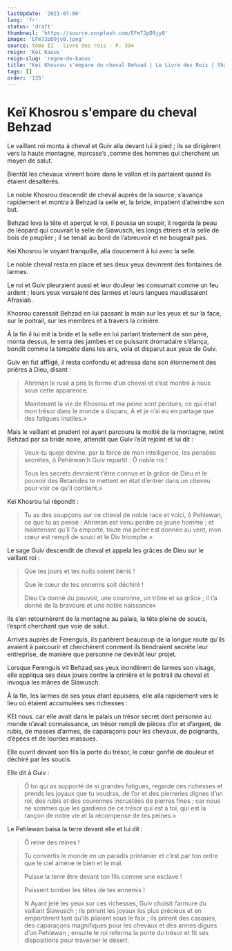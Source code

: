 ```yaml
---
lastUpdate: '2021-07-06'
lang: 'fr'
status: 'draft'
thumbnail: 'https://source.unsplash.com/EFm7JpD9jy8'
image: 'EFm7JpD9jy8.jpeg'
source: tome II - livre des rois - P. 394
reign: 'Keï Kaous'
reign-slug: 'regne-de-kaous'
title: "Keï Khosrou s'empare du cheval Behzad | Le Livre des Rois | Shâhnâmeh"
tags: []
order: '135'
---
```


# Keï Khosrou s'empare du cheval Behzad

Le vaillant roi monta à cheval et Guiv alla devant lui à pied ; ils se dirigèrent vers la haute montagne, mprcsse’s ,comme des hommes qui cherchent un moyen de salut.

Bientôt les chevaux vinrent boire dans le vallon et ils partaient quand ils étaient désaltérés.

Le noble Khosrou descendit de cheval auprès de la source, s’avança rapidement et montra à Behzad la selle et, la bride, impatient d’atteindre son but.

Behzad leva la tête et aperçut le roi, il poussa un soupir, il regarda la peau de léopard qui couvrait la selle de Siawusch, les longs étriers et la selle de bois de peuplier ; il se tenait au bord de l’abreuvoir et ne bougeait pas.

Keï Khosrou le voyant tranquille, alla doucement à lui avec la selle.

Le noble cheval resta en place et ses deux yeux devinrent des fontaines de larmes.

Le roi et Guiv pleuraient aussi et leur douleur les consumait comme un feu ardent ; leurs yeux versaient des larmes et leurs langues maudissaient Afrasiab.

Khosrou caressait Behzad en lui passant la main sur les yeux et sur la face, sur le poitrail, sur les membres et à travers la crinière.

À la fin il lui mit la bride et la selle en lui parlant tristement de son père, monta dessus, le serra des jambes et ce puissant dromadaire s’élança, bondit comme la tempête dans les airs, vola et disparut aux yeux de Guiv.

Guiv en fut affligé, il resta confondu et adressa dans son étonnement des prières à Dieu, disant :

> Ahriman le rusé a pris la forme d’un cheval et s’est montré à nous sous cette apparence.
>
> Maintenant la vie de Khosrou et ma peine sont perdues, ce qui était mon trésor dans le monde a disparu, A et je n’ai eu en partage que des fatigues inutiles.»

Mais le vaillant et prudent roi ayant parcouru la moitié de la montagne, retint Behzad par sa bride noire, attendit que Guiv l’eût rejoint et lui dit :

> Veux-tu queje devine. par la force de mon intelligence, les pensées secrètes, ô Pehlewan’h Guiv repartit : Ô noble roi !
>
> Tous les secrets devraient t’être connus et la grâce de Dieu et le pouvoir des Retanides te mettent en état d’entrer dans un cheveu pour voir ce qu’il contient.»

Keï Khosrou lui répondit :

> Tu as des soupçons sur ce cheval de noble race et voici, ô Pehlewan, ce que tu as pensé : Ahriman est venu perdre ce jeune homme ; et maintenant qu’il l’a emporté, toute ma peine est donnée au vent, mon cœur est rempli de souci et le Div triomphe.»

Le sage Guiv descendit de cheval et appela les grâces de Dieu sur le vaillant roi :

> Que tes jours et tes nuits soient bénis !
>
> Que le cœur de tes ennemis soit déchiré !
>
> Dieu t’a donné du pouvoir, une couronne, un trône et sa grâce ; il t’a donné de la bravoure et une noble naissance»

Ils s’en retournèrent de la montagne au palais, la tête pleine de soucis, l’esprit cherchant que voie de salut.

Arrivés auprès de Ferenguis, ils parlèrent beaucoup de la longue route qu’ils avaient à parcourir et cherchèrent comment ils tiendraient secrète leur entreprise, de manière que personne ne devinât leur projet.

Lorsque Ferenguis vit Behzad,ses yeux inondèrent de larmes son visage, elle appliqua ses deux joues contre la crinière et le poitrail du cheval et invoqua les mânes de Siawusch.

À la fin, les larmes de ses yeux étant épuisées, elle alla rapidement vers le lieu où étaient accumulées ses richesses :

KEI nous. car elle avait dans le palais un trésor secret dont personne au monde n’avait connaissance, un trésor rempli de pièces d’or et d’argent, de rubis, de masses d’armes, de caparaçons pour les chevaux, de poignards, d’épées et de lourdes massues.

Elle ouvrit devant son fils la porte du trésor, le cœur gonflé de douleur et déchiré par les soucis.

Elle dit à Guiv :

> Ô toi qui as supporté de si grandes fatigues, regarde ces richesses et prends les joyaux que tu voudras, de l’or et des pierreries dignes d’un roi, des rubis et des couronnes incrustées de pierres fines ; car nous ne sommes que les gardiens de ce trésor qui est à toi, qui est la rançon de notre vie et la récompense de tes peines.»

Le Pehlewan baisa la terre devant elle et lui dit :

> Ô reine des reines !
>
> Tu convertis le monde en un paradis printanier et c’est par ton ordre que le ciel amène le bien et le mal.
>
> Puisse la terre être devant ton fils comme une esclave !
>
> Puissent tomber les têtes de tes ennemis !
>
> N Ayant jeté les yeux sur ces richesses, Guiv choisit l’armure du vaillant Siawusch ; ils prirent les joyaux les plus précieux et en emportèrent tant qu’ils pliaient sous le faix ; ils prirent des casques, des caparaçons magnifiques pour les chevaux et des armes digues d’un Pehlewan ; ensuite le roi referma la porte du trésor et fit ses dispositions pour traverser le désert.
